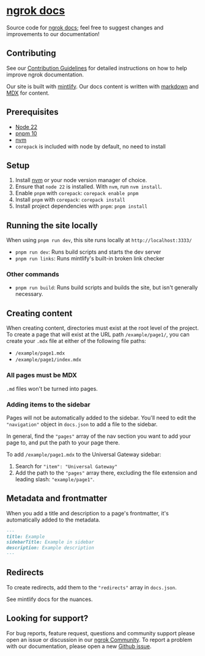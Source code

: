 # [ngrok docs](https://ngrok.com/docs)

Source code for [ngrok docs](https://ngrok.com/docs); feel free to suggest changes and improvements to our documentation!

## Contributing

See our [Contribution Guidelines](CONTRIBUTING.md) for detailed instructions on how to help improve ngrok documentation.

Our site is built with [mintlify](https://mintlify.com/docs/). Our docs content is written with [markdown](https://www.markdownguide.org/getting-started/#what-is-markdown) and [MDX](https://mdxjs.com/docs/what-is-mdx/) for content.

## Prerequisites

- [Node 22](https://nodejs.org/en/download)
- [pnpm 10](https://pnpm.io/installation#using-npm)
- [nvm](https://github.com/nvm-sh/nvm)
- `corepack` is included with node by default, no need to install

## Setup

1. Install [nvm](https://github.com/nvm-sh/nvm?tab=readme-ov-file#installing-and-updating) or your node version manager of choice.
2. Ensure that `node 22` is installed. With `nvm`, run `nvm install`.
3. Enable `pnpm` with `corepack`: `corepack enable pnpm`
4. Install `pnpm` with `corepack`: `corepack install`
5. Install project dependencies with `pnpm`: `pnpm install`

## Running the site locally

When using `pnpm run dev`, this site runs locally at `http://localhost:3333/`

- `pnpm run dev`: Runs build scripts and starts the dev server
- `pnpm run links`: Runs mintlify's built-in broken link checker

### Other commands

- `pnpm run build`: Runs build scripts and builds the site, but isn't generally necessary.

## Creating content

When creating content, directories must exist at the root level of the project. To create a page that will exist at the URL path `/example/page1/`, you can create your `.mdx` file at either of the following file paths:

- `/example/page1.mdx`
- `/example/page1/index.mdx`

### All pages must be MDX

`.md` files won't be turned into pages.

### Adding items to the sidebar

Pages will not be automatically added to the sidebar. You'll need to edit the `"navigation"` object in `docs.json` to add a file to the sidebar.

In general, find the `"pages"` array of the nav section you want to add your page to, and put the path to your page there.

To add `/example/page1.mdx` to the Universal Gateway sidebar:

1. Search for `"item": "Universal Gateway"`
2. Add the path to the `"pages"` array there, excluding the file extension and leading slash: `"example/page1"`.

## Metadata and frontmatter

When you add a title and description to a page's frontmatter, it's automatically added to the metadata.

```md
---
title: Example
sidebarTitle: Example in sidebar
description: Example description
---
```

## Redirects

To create redirects, add them to the `"redirects"` array in `docs.json`.

See mintlify docs for the nuances.

## Looking for support?

For bug reports, feature request, questions and community support please open an issue or discussion in our [ngrok Community](https://github.com/ngrok/ngrok).
To report a problem with our documentation, please open a new [Github issue](https://github.com/ngrok/ngrok-docs-v2/issues).
